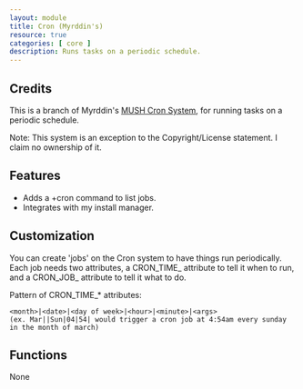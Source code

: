 ```yaml
---
layout: module
title: Cron (Myrddin's)
resource: true
categories: [ core ]
description: Runs tasks on a periodic schedule.
---
```


## Credits

This is a branch of Myrddin's [MUSH Cron System](http://www.firstmagic.com/~merlin/mushcode/mc.mushcron.html), for running tasks on a periodic schedule.

Note:  This system is an exception to the Copyright/License statement.  I claim no ownership of it.

## Features 
* Adds a +cron command to list jobs.
* Integrates with my install manager.

## Customization 
You can create 'jobs' on the Cron system to have things run periodically.  Each job needs two attributes, a CRON_TIME_<name> attribute to tell it when to run, and a CRON_JOB_<name> attribute to tell it what to do.

Pattern of CRON_TIME_* attributes:

    <month>|<date>|<day of week>|<hour>|<minute>|<args>
    (ex. Mar||Sun|04|54| would trigger a cron job at 4:54am every sunday in the month of march)

## Functions
None
